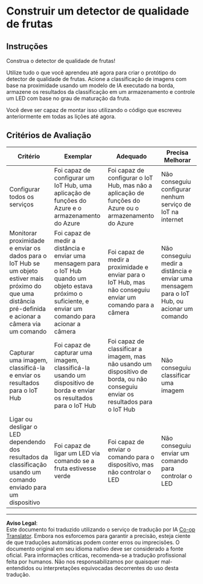 <!--
CO_OP_TRANSLATOR_METADATA:
{
  "original_hash": "1a85e50c33c38dcd2cde2a97d132f248",
  "translation_date": "2025-08-28T02:41:38+00:00",
  "source_file": "4-manufacturing/lessons/4-trigger-fruit-detector/assignment.md",
  "language_code": "br"
}
-->
# Construir um detector de qualidade de frutas

## Instruções

Construa o detector de qualidade de frutas!

Utilize tudo o que você aprendeu até agora para criar o protótipo do detector de qualidade de frutas. Acione a classificação de imagens com base na proximidade usando um modelo de IA executado na borda, armazene os resultados da classificação em um armazenamento e controle um LED com base no grau de maturação da fruta.

Você deve ser capaz de montar isso utilizando o código que escreveu anteriormente em todas as lições até agora.

## Critérios de Avaliação

| Critério | Exemplar | Adequado | Precisa Melhorar |
| -------- | --------- | -------- | ---------------- |
| Configurar todos os serviços | Foi capaz de configurar um IoT Hub, uma aplicação de funções do Azure e o armazenamento do Azure | Foi capaz de configurar o IoT Hub, mas não a aplicação de funções do Azure ou o armazenamento do Azure | Não conseguiu configurar nenhum serviço de IoT na internet |
| Monitorar proximidade e enviar os dados para o IoT Hub se um objeto estiver mais próximo do que uma distância pré-definida e acionar a câmera via um comando | Foi capaz de medir a distância e enviar uma mensagem para o IoT Hub quando um objeto estava próximo o suficiente, e enviar um comando para acionar a câmera | Foi capaz de medir a proximidade e enviar para o IoT Hub, mas não conseguiu enviar um comando para a câmera | Não conseguiu medir a distância e enviar uma mensagem para o IoT Hub, ou acionar um comando |
| Capturar uma imagem, classificá-la e enviar os resultados para o IoT Hub | Foi capaz de capturar uma imagem, classificá-la usando um dispositivo de borda e enviar os resultados para o IoT Hub | Foi capaz de classificar a imagem, mas não usando um dispositivo de borda, ou não conseguiu enviar os resultados para o IoT Hub | Não conseguiu classificar uma imagem |
| Ligar ou desligar o LED dependendo dos resultados da classificação usando um comando enviado para um dispositivo | Foi capaz de ligar um LED via comando se a fruta estivesse verde | Foi capaz de enviar o comando para o dispositivo, mas não controlar o LED | Não conseguiu enviar um comando para controlar o LED |

---

**Aviso Legal**:  
Este documento foi traduzido utilizando o serviço de tradução por IA [Co-op Translator](https://github.com/Azure/co-op-translator). Embora nos esforcemos para garantir a precisão, esteja ciente de que traduções automáticas podem conter erros ou imprecisões. O documento original em seu idioma nativo deve ser considerado a fonte oficial. Para informações críticas, recomenda-se a tradução profissional feita por humanos. Não nos responsabilizamos por quaisquer mal-entendidos ou interpretações equivocadas decorrentes do uso desta tradução.